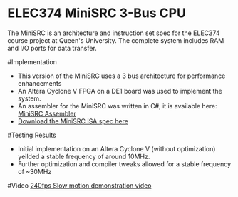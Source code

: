 # ELEC374 MiniSRC 3-Bus CPU

The MiniSRC is an architecture and instruction set spec for the ELEC374 course project at Queen's University. The complete system includes RAM and I/O ports for data transfer. 

#Implementation
* This version of the MiniSRC uses a 3 bus architecture for performance enhancements
* An Altera Cyclone V FPGA on a DE1 board was used to implement the system.
* An assembler for the MiniSRC was written in C#, it is available here: [MiniSRC Assembler](https://github.com/mitchellwaite/MiniSRC-Assembler)
* [Download the MiniSRC ISA spec here](https://github.com/mitchellwaite/MiniSRC-Assembler/raw/master/CPU_Spec.pdf)

#Testing Results
* Initial implementation on an Altera Cyclone V (without optimization) yeilded a stable frequency of around 10MHz.
* Further optimization and compiler tweaks allowed for a stable frequency of ~30MHz

#Video
[240fps Slow motion demonstration video](https://www.youtube.com/watch?v=wTNoSJAovwI)

